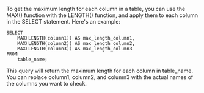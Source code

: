 To get the maximum length for each column in a table, you can use the MAX() function with the LENGTH() function, and apply them to each column in the SELECT statement. Here's an example:

```
SELECT 
    MAX(LENGTH(column1)) AS max_length_column1,
    MAX(LENGTH(column2)) AS max_length_column2,
    MAX(LENGTH(column3)) AS max_length_column3
FROM 
    table_name;

```
This query will return the maximum length for each column in table_name. You can replace column1, column2, and column3 with the actual names of the columns you want to check.
